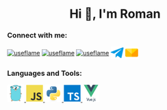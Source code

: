 <h1 align="center">Hi 👋, I'm Roman</h1>
<h3 align="left">Connect with me:</h3>
<p align="left">
<a href="https://linkedin.com/in/useflame" target="blank"><img align="center" src="https://raw.githubusercontent.com/rahuldkjain/github-profile-readme-generator/master/src/images/icons/Social/linked-in-alt.svg" alt="useflame" height="30" width="40" /></a>
<a href="https://stackoverflow.com/users/useflame" target="blank"><img align="center" src="https://raw.githubusercontent.com/rahuldkjain/github-profile-readme-generator/master/src/images/icons/Social/stack-overflow.svg" alt="useflame" height="30" width="40" /></a>
<a href="https://www.leetcode.com/useflame" target="blank"><img align="center" src="https://raw.githubusercontent.com/rahuldkjain/github-profile-readme-generator/master/src/images/icons/Social/leet-code.svg" alt="useflame" height="30" width="40" /></a>
<a href="https://t.me/useflame" target="blank"><img align="center" src="https://raw.githubusercontent.com/useflame/useflame/master/icons/telegram.svg" alt="useflame" height="30" width="30" /></a>
<a href="mailto:useflame@gmail.com" target="blank"><img align="center" src="https://raw.githubusercontent.com/useflame/useflame/master/icons/mail.svg" alt="useflame" height="30" width="30" /></a>
</p>

<h3 align="left">Languages and Tools:</h3>
<p align="left"> <a href="https://golang.org" target="_blank" rel="noreferrer"> <img src="https://raw.githubusercontent.com/devicons/devicon/master/icons/go/go-original.svg" alt="go" width="40" height="40"/> </a> <a href="https://developer.mozilla.org/en-US/docs/Web/JavaScript" target="_blank" rel="noreferrer"> <img src="https://raw.githubusercontent.com/devicons/devicon/master/icons/javascript/javascript-original.svg" alt="javascript" width="40" height="40"/> </a> <a href="https://www.python.org" target="_blank" rel="noreferrer"> <img src="https://raw.githubusercontent.com/devicons/devicon/master/icons/python/python-original.svg" alt="python" width="40" height="40"/> </a> <a href="https://www.typescriptlang.org/" target="_blank" rel="noreferrer"> <img src="https://raw.githubusercontent.com/devicons/devicon/master/icons/typescript/typescript-original.svg" alt="typescript" width="40" height="40"/> </a> <a href="https://vuejs.org/" target="_blank" rel="noreferrer"> <img src="https://raw.githubusercontent.com/devicons/devicon/master/icons/vuejs/vuejs-original-wordmark.svg" alt="vuejs" width="40" height="40"/> </a> </p>

